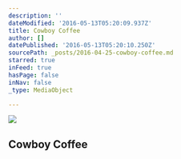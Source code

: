```yaml
---
description: ''
dateModified: '2016-05-13T05:20:09.937Z'
title: Cowboy Coffee
author: []
datePublished: '2016-05-13T05:20:10.250Z'
sourcePath: _posts/2016-04-25-cowboy-coffee.md
starred: true
inFeed: true
hasPage: false
inNav: false
_type: MediaObject

---
```

<article style=""><img src="https://the-grid-user-content.s3-us-west-2.amazonaws.com/54f81988-e538-42d8-a23f-2e89a7b68a28.jpg" /><h1>Cowboy Coffee</h1></article>